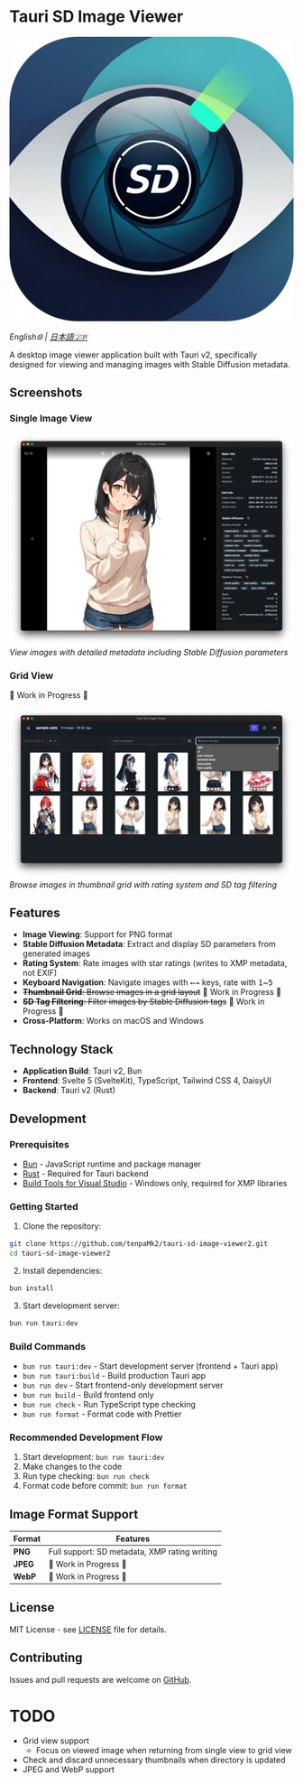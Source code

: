 # Tauri SD Image Viewer

![icon](./src-tauri/icons/icon.png)

_English🌐 | [日本語🇯🇵](README.ja.md)_

A desktop image viewer application built with Tauri v2, specifically designed for viewing and managing images with Stable Diffusion metadata.

## Screenshots

### Single Image View

![Single Image View](images/sample-single.png)
_View images with detailed metadata including Stable Diffusion parameters_

### Grid View

🚧 Work in Progress 🚧

![Grid View](images/sample-grid.png)
_Browse images in thumbnail grid with rating system and SD tag filtering_

## Features

- **Image Viewing**: Support for PNG format
- **Stable Diffusion Metadata**: Extract and display SD parameters from generated images
- **Rating System**: Rate images with star ratings (writes to XMP metadata, not EXIF)
- **Keyboard Navigation**: Navigate images with <kbd>←</kbd><kbd>→</kbd> keys, rate with <kbd>1</kbd>~<kbd>5</kbd>
- ~~**Thumbnail Grid**: Browse images in a grid layout~~ 🚧 Work in Progress 🚧
- ~~**SD Tag Filtering**: Filter images by Stable Diffusion tags~~ 🚧 Work in Progress 🚧
- **Cross-Platform**: Works on macOS and Windows

## Technology Stack

- **Application Build**: Tauri v2, Bun
- **Frontend**: Svelte 5 (SvelteKit), TypeScript, Tailwind CSS 4, DaisyUI
- **Backend**: Tauri v2 (Rust)

## Development

### Prerequisites

- [Bun](https://bun.sh/) - JavaScript runtime and package manager
- [Rust](https://rustup.rs/) - Required for Tauri backend
- [Build Tools for Visual Studio](https://visualstudio.microsoft.com/downloads/?q=build+tools) - Windows only, required for XMP libraries

### Getting Started

1. Clone the repository:

```bash
git clone https://github.com/tenpaMk2/tauri-sd-image-viewer2.git
cd tauri-sd-image-viewer2
```

2. Install dependencies:

```bash
bun install
```

3. Start development server:

```bash
bun run tauri:dev
```

### Build Commands

- `bun run tauri:dev` - Start development server (frontend + Tauri app)
- `bun run tauri:build` - Build production Tauri app
- `bun run dev` - Start frontend-only development server
- `bun run build` - Build frontend only
- `bun run check` - Run TypeScript type checking
- `bun run format` - Format code with Prettier

### Recommended Development Flow

1. Start development: `bun run tauri:dev`
2. Make changes to the code
3. Run type checking: `bun run check`
4. Format code before commit: `bun run format`

## Image Format Support

| Format   | Features                                               |
| -------- | ------------------------------------------------------ |
| **PNG**  | Full support: SD metadata, XMP rating writing         |
| **JPEG** | 🚧 Work in Progress 🚧                                 |
| **WebP** | 🚧 Work in Progress 🚧                                 |

## License

MIT License - see [LICENSE](LICENSE) file for details.

## Contributing

Issues and pull requests are welcome on [GitHub](https://github.com/tenpaMk2/tauri-sd-image-viewer2/issues).

# TODO

- Grid view support
  - Focus on viewed image when returning from single view to grid view
- Check and discard unnecessary thumbnails when directory is updated
- JPEG and WebP support
